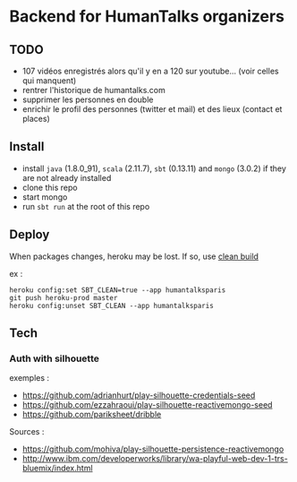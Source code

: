 # Backend for HumanTalks organizers

## TODO

- 107 vidéos enregistrés alors qu'il y en a 120 sur youtube... (voir celles qui manquent)
- rentrer l'historique de humantalks.com
- supprimer les personnes en double
- enrichir le profil des personnes (twitter et mail) et des lieux (contact et places)

## Install

- install `java` (1.8.0_91), `scala` (2.11.7), `sbt` (0.13.11) and `mongo` (3.0.2) if they are not already installed
- clone this repo
- start mongo
- run `sbt run` at the root of this repo


## Deploy

When packages changes, heroku may be lost.
If so, use [clean build](https://devcenter.heroku.com/articles/scala-support#clean-builds)

ex :

```
heroku config:set SBT_CLEAN=true --app humantalksparis
git push heroku-prod master
heroku config:unset SBT_CLEAN --app humantalksparis
```

## Tech

### Auth with silhouette

exemples :

- https://github.com/adrianhurt/play-silhouette-credentials-seed
- https://github.com/ezzahraoui/play-silhouette-reactivemongo-seed
- https://github.com/pariksheet/dribble

Sources :

- https://github.com/mohiva/play-silhouette-persistence-reactivemongo
- http://www.ibm.com/developerworks/library/wa-playful-web-dev-1-trs-bluemix/index.html
